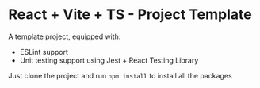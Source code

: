 # React + Vite + TS - Project Template

A template project, equipped with:
- ESLint support
- Unit testing support using Jest + React Testing Library

Just clone the project and run `npm install` to install all the packages
